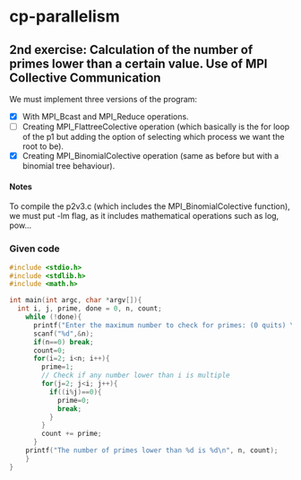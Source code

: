 # cp-parallelism

## 2nd exercise: Calculation of the number of primes lower than a certain value. Use of MPI Collective Communication

We must implement three versions of the program:
- [x] With MPI_Bcast and MPI_Reduce operations.
- [ ] Creating MPI_FlattreeColective operation (which basically is the for loop of the p1 but adding the option of selecting which process we want the root to be).
- [x] Creating MPI_BinomialColective operation (same as before but with a binomial tree behaviour).

#### Notes

To compile the p2v3.c (which includes the MPI_BinomialColective function), we must put -lm flag, as it includes mathematical operations such as log, pow...

### Given code
```c
#include <stdio.h>
#include <stdlib.h>
#include <math.h>

int main(int argc, char *argv[]){
  int i, j, prime, done = 0, n, count;
    while (!done){
      printf("Enter the maximum number to check for primes: (0 quits) \n");
      scanf("%d",&n);
      if(n==0) break;
      count=0;
      for(i=2; i<n; i++){
        prime=1;
        // Check if any number lower than i is multiple
        for(j=2; j<i; j++){
          if((i%j)==0){
            prime=0;
            break;
          }
        }
        count += prime;
      }
    printf("The number of primes lower than %d is %d\n", n, count);
    }
}
```
